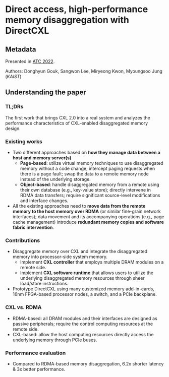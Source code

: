 # Direct access, high-performance memory disaggregation with DirectCXL

## Metadata

Presented in [ATC 2022](https://www.usenix.org/conference/atc22/presentation/gouk).

Authors: Donghyun Gouk, Sangwon Lee, Miryeong Kwon, Myoungsoo Jung (_KAIST_)

## Understanding the paper

### TL;DRs

The first work that brings CXL 2.0 into a real system and analyzes the performance characteristics of CXL-enabled disaggregated memory design.

### Existing works

* Two different approaches based on **how they manage data between a host and memory server(s)**
  * **Page-based**: utilize virtual memory techniques to use disaggregated memory without a code change; intercept paging requests when there is a page fault; swap the data to a remote memory node instead of the underlying storage.
  * **Object-based**: handle disaggregated memory from a remote using their own database (e.g., key-value store); directly intervene in RDMA data transfers; require significant source-level modifications and interface changes.
* All the existing approaches need to **move data from the remote memory to the host memory over RDMA** (or similar fine-grain network interfaces); data movement and its accompanying operations (e.g., page cache management) introduce **redundant memory copies and software fabric intervention**.

### Contributions

* Disaggregate memory over CXL and integrate the disaggregated memory into processor-side system memory.
  * Implement **CXL controller** that employs multiple DRAM modules on a remote side.
  * Implement **CXL software runtime** that allows users to utilize the underlying disaggregated memory resources through sheer load/store instructions.
* Prototype DirectCXL using many customized memory add-in-cards, 16nm FPGA-based processor nodes, a switch, and a PCIe backplane.

### CXL vs. RDMA

* RDMA-based: all DRAM modules and their interfaces are designed as passive peripherals; require the control computing resources at the remote side.
* CXL-based: allow the host computing resources directly access the underlying memory through PCIe buses.

### Performance evaluation

* Compared to RDMA-based memory disaggregation, 6.2x shorter latency & 3x better performance.
